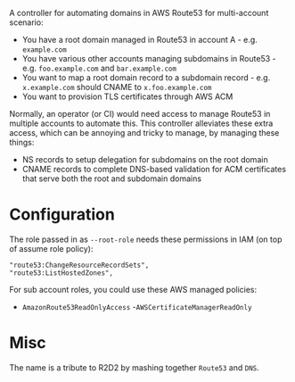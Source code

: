A controller for automating domains in AWS Route53 for multi-account scenario:

- You have a root domain managed in Route53 in account A - e.g. `example.com`
- You have various other accounts managing subdomains in Route53 - e.g. `foo.example.com` and `bar.example.com`
- You want to map a root domain record to a subdomain record - e.g. `x.example.com` should CNAME to `x.foo.example.com`
- You want to provision TLS certificates through AWS ACM

Normally, an operator (or CI) would need access to manage Route53 in multiple accounts to automate this. This controller alleviates these extra access, which can be annoying and tricky to manage, by managing these things:

- NS records to setup delegation for subdomains on the root domain
- CNAME records to complete DNS-based validation for ACM certificates that serve both the root and subdomain domains

# Configuration

The role passed in as `--root-role` needs these permissions in IAM (on top of assume role policy):

```
"route53:ChangeResourceRecordSets",
"route53:ListHostedZones",
```

For sub account roles, you could use these AWS managed policies:

- `AmazonRoute53ReadOnlyAccess`
-`AWSCertificateManagerReadOnly`

# Misc

The name is a tribute to R2D2 by mashing together `Route53` and `DNS`.
